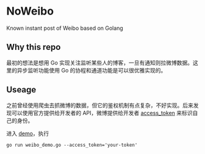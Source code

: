 # NoWeibo
Known instant post of Weibo based on Golang

## Why this repo
最初的想法是想用 Go 实现关注监听某些人的博客，一旦有通知则拉微博数据。这里的异步监听功能使用 Go 的协程和通道功能是可以很优雅实现的。

## Useage
之前曾经使用爬虫去抓微博的数据，但它的鉴权机制有点复杂，不好实现。后来发现可以使用官方提供给开发者的 API，微博提供给开发者 [access_token](http://open.weibo.com/tools/console) 来标识自己的身份。

进入 [demo](./src/noweibo/examples/)，执行

`go run weibo_demo.go --access_token='your-token'`